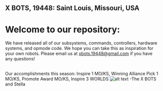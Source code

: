 ## X BOTS, 19448: Saint Louis, Missouri, USA

# Welcome to our repository:
We have released all of our subsystems, commands, controllers, hardware systems, and opmode code. We hope you can take this as inspiration for your own robots. Please email us at xbots.19448@gmail.com if you have any questions!

<br /> Our accomplishments this season: Inspire 1 MO/KS, Winning Alliance Pick 1 MO/KS, Promote Award MO/KS, Inspire 3 WORLDS
![alt text](https://github.com/SharkDjokovic/CenterStage/blob/master/teampicture.jpg)
-The X BOTS and Stella